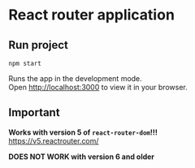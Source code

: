 # React router application

## Run project

`npm start`

Runs the app in the development mode.\
Open [http://localhost:3000](http://localhost:3000) to view it in your browser.

## Important
**Works with version 5 of `react-router-dom`!!!**\
https://v5.reactrouter.com/

**DOES NOT WORK with version 6 and older**

